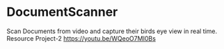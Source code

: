 # DocumentScanner
Scan Documents from video and capture their birds eye view in real time.
Resource Project-2 https://youtu.be/WQeoO7MI0Bs
